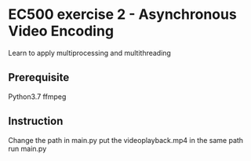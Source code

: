 # EC500 exercise 2 - Asynchronous Video Encoding
  Learn to apply multiprocessing and multithreading
## Prerequisite
  Python3.7
  ffmpeg
## Instruction
  Change the path in main.py
  put the videoplayback.mp4 in the same path
  run main.py

